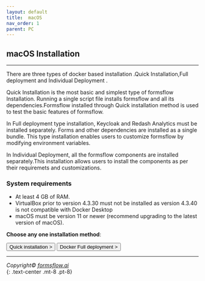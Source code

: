 ```yaml
---
layout: default
title:  macOS
nav_order: 1
parent: PC
--- 
```


## macOS Installation 

---

There are three types of docker based installation .Quick Installation,Full deployment and Individual Deployment .  

Quick Installation is the most basic and simplest type of formsflow Installation. Running a single script file installs formsflow and all its dependencies.Formsflow installed through Quick installation method is used to test the basic features of formsflow.  

In Full deployment type installation, Keycloak and Redash Analytics must be installed separately. Forms and other dependencies are installed as a single bundle. This type installation enables users to customize formsflow by modifying environment variables.  

In Individual Deployment, all the formsflow components are installed separately.This installation allows users to install the components as per their requiremets and customizations. 


### System requirements  

- At least 4 GB of RAM.
- VirtualBox prior to version 4.3.30 must not be installed as version 4.3.40 is not compatible with Docker Desktop
- macOS must be version 11 or newer (recommend upgrading to the latest version of macOS). 

**Choose any one installation method**:   


<a href="/forms-flow-installation-doc/Pages/Docker_Based/QuickInstallation.html" ><button type="button" name="button" class="btn mr-3">Quick installation ></button></a>
<a href="/forms-flow-installation-doc/Pages/Docker_Based/DockerFull.html" ><button type="button" name="button" class="btn mr-3">Docker Full deployment ></button></a>

 
 ---



*Copyright© [formsflow.ai](https://formsflow.ai/)*   
{: .text-center .mt-8 .pt-8}
